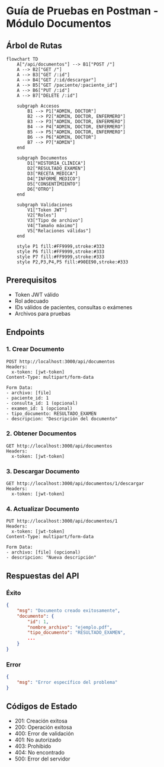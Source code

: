 # Guía de Pruebas en Postman - Módulo Documentos

## Árbol de Rutas

```mermaid
flowchart TD
    A["/api/documentos"] --> B1["POST /"]
    A --> B2["GET /"]
    A --> B3["GET /:id"]
    A --> B4["GET /:id/descargar"]
    A --> B5["GET /paciente/:paciente_id"]
    A --> B6["PUT /:id"]
    A --> B7["DELETE /:id"]

    subgraph Accesos
        B1 --> P1["ADMIN, DOCTOR"]
        B2 --> P2["ADMIN, DOCTOR, ENFERMERO"]
        B3 --> P3["ADMIN, DOCTOR, ENFERMERO"]
        B4 --> P4["ADMIN, DOCTOR, ENFERMERO"]
        B5 --> P5["ADMIN, DOCTOR, ENFERMERO"]
        B6 --> P6["ADMIN, DOCTOR"]
        B7 --> P7["ADMIN"]
    end

    subgraph Documentos
        D1["HISTORIA_CLINICA"]
        D2["RESULTADO_EXAMEN"]
        D3["RECETA_MEDICA"]
        D4["INFORME_MEDICO"]
        D5["CONSENTIMIENTO"]
        D6["OTRO"]
    end

    subgraph Validaciones
        V1["Token JWT"]
        V2["Roles"]
        V3["Tipo de archivo"]
        V4["Tamaño máximo"]
        V5["Relaciones válidas"]
    end

    style P1 fill:#FF9999,stroke:#333
    style P6 fill:#FF9999,stroke:#333
    style P7 fill:#FF9999,stroke:#333
    style P2,P3,P4,P5 fill:#90EE90,stroke:#333
```

## Prerequisitos
- Token JWT válido
- Rol adecuado
- IDs válidos de pacientes, consultas o exámenes
- Archivos para pruebas

## Endpoints

### 1. Crear Documento
```http
POST http://localhost:3000/api/documentos
Headers:
  x-token: [jwt-token]
Content-Type: multipart/form-data

Form Data:
- archivo: [file]
- paciente_id: 1
- consulta_id: 1 (opcional)
- examen_id: 1 (opcional)
- tipo_documento: RESULTADO_EXAMEN
- descripcion: "Descripción del documento"
```

### 2. Obtener Documentos
```http
GET http://localhost:3000/api/documentos
Headers:
  x-token: [jwt-token]
```

### 3. Descargar Documento
```http
GET http://localhost:3000/api/documentos/1/descargar
Headers:
  x-token: [jwt-token]
```

### 4. Actualizar Documento
```http
PUT http://localhost:3000/api/documentos/1
Headers:
  x-token: [jwt-token]
Content-Type: multipart/form-data

Form Data:
- archivo: [file] (opcional)
- descripcion: "Nueva descripción"
```

## Respuestas del API

### Éxito
```json
{
    "msg": "Documento creado exitosamente",
    "documento": {
        "id": 1,
        "nombre_archivo": "ejemplo.pdf",
        "tipo_documento": "RESULTADO_EXAMEN",
        ...
    }
}
```

### Error
```json
{
    "msg": "Error específico del problema"
}
```

## Códigos de Estado
- 201: Creación exitosa
- 200: Operación exitosa
- 400: Error de validación
- 401: No autorizado
- 403: Prohibido
- 404: No encontrado
- 500: Error del servidor